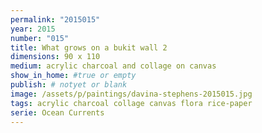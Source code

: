 ```yaml
---
permalink: "2015015"
year: 2015
number: "015"
title: What grows on a bukit wall 2
dimensions: 90 x 110
medium: acrylic charcoal and collage on canvas
show_in_home: #true or empty
publish: # notyet or blank
image: /assets/p/paintings/davina-stephens-2015015.jpg
tags: acrylic charcoal collage canvas flora rice-paper
serie: Ocean Currents
---
```

